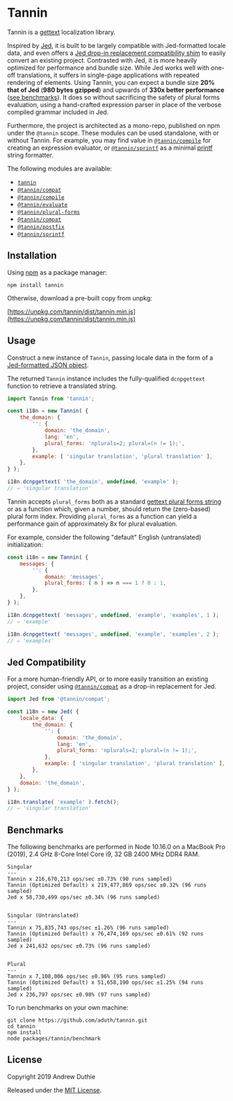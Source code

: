 Tannin
======

Tannin is a [gettext](https://www.gnu.org/software/gettext/) localization library.

Inspired by [Jed](https://github.com/messageformat/Jed), it is built to be largely compatible with Jed-formatted locale data, and even offers a [Jed drop-in replacement compatibility shim](#jed-compatibility) to easily convert an existing project. Contrasted with Jed, it is more heavily optimized for performance and bundle size. While Jed works well with one-off translations, it suffers in single-page applications with repeated rendering of elements. Using Tannin, you can expect a bundle size **20% that of Jed** (**980 bytes gzipped**) and upwards of **330x better performance** ([see benchmarks](#benchmarks)). It does so without sacrificing the safety of plural forms evaluation, using a hand-crafted expression parser in place of the verbose compiled grammar included in Jed.

Furthermore, the project is architected as a mono-repo, published on npm under the `@tannin` scope. These modules can be used standalone, with or without Tannin. For example, you may find value in [`@tannin/compile`](https://www.npmjs.com/package/@tannin/compile) for creating an expression evaluator, or [`@tannin/sprintf`](https://www.npmjs.com/package/@tannin/sprintf) as a minimal [printf](https://en.wikipedia.org/wiki/Printf_format_string) string formatter.

The following modules are available:

- [`tannin`](https://www.npmjs.com/package/tannin)
- [`@tannin/compat`](https://www.npmjs.com/package/@tannin/compat)
- [`@tannin/compile`](https://www.npmjs.com/package/@tannin/compile)
- [`@tannin/evaluate`](https://www.npmjs.com/package/@tannin/evaluate)
- [`@tannin/plural-forms`](https://www.npmjs.com/package/@tannin/plural-forms)
- [`@tannin/compat`](https://www.npmjs.com/package/@tannin/compat)
- [`@tannin/postfix`](https://www.npmjs.com/package/@tannin/postfix)
- [`@tannin/sprintf`](https://www.npmjs.com/package/@tannin/sprintf)

## Installation

Using [npm](https://www.npmjs.com/) as a package manager:

```
npm install tannin
```

Otherwise, download a pre-built copy from unpkg:

[https://unpkg.com/tannin/dist/tannin.min.js](https://unpkg.com/tannin/dist/tannin.min.js)

## Usage

Construct a new instance of `Tannin`, passing locale data in the form of a [Jed-formatted JSON object](http://messageformat.github.io/Jed/).

The returned `Tannin` instance includes the fully-qualified `dcnpgettext` function to retrieve a translated string.

```js
import Tannin from 'tannin';

const i18n = new Tannin( {
	the_domain: {
		'': {
			domain: 'the_domain',
			lang: 'en',
			plural_forms: 'nplurals=2; plural=(n != 1);',
		},
		example: [ 'singular translation', 'plural translation' ],
	},
} );

i18n.dcnpgettext( 'the_domain', undefined, 'example' );
// ⇒ 'singular translation'
```

Tannin accepts `plural_forms` both as a standard [gettext plural forms string](https://www.gnu.org/software/gettext/manual/html_node/Plural-forms.html) or as a function which, given a number, should return the (zero-based) plural form index. Providing `plural_forms` as a function can yield a performance gain of approximately 8x for plural evaluation.

For example, consider the following "default" English (untranslated) initialization:

```js
const i18n = new Tannin( {
	messages: {
		'': {
			domain: 'messages',
			plural_forms: ( n ) => n === 1 ? 0 : 1,
		},
	},
} );

i18n.dcnpgettext( 'messages', undefined, 'example', 'examples', 1 );
// ⇒ 'example'

i18n.dcnpgettext( 'messages', undefined, 'example', 'examples', 2 );
// ⇒ 'examples'
```

## Jed Compatibility

For a more human-friendly API, or to more easily transition an existing project, consider using [`@tannin/compat`](https://www.npmjs.com/package/@tannin/compat) as a drop-in replacement for Jed.

```js
import Jed from '@tannin/compat';

const i18n = new Jed( {
	locale_data: {
		the_domain: {
			'': {
				domain: 'the_domain',
				lang: 'en',
				plural_forms: 'nplurals=2; plural=(n != 1);',
			},
			example: [ 'singular translation', 'plural translation' ],
		},
	},
	domain: 'the_domain',
} );

i18n.translate( 'example' ).fetch();
// ⇒ 'singular translation'
```

## Benchmarks

The following benchmarks are performed in Node 10.16.0 on a MacBook Pro (2019), 2.4 GHz 8-Core Intel Core i9, 32 GB 2400 MHz DDR4 RAM.

```
Singular
---
Tannin x 216,670,213 ops/sec ±0.73% (90 runs sampled)
Tannin (Optimized Default) x 219,477,869 ops/sec ±0.32% (96 runs sampled)
Jed x 58,730,499 ops/sec ±0.34% (96 runs sampled)


Singular (Untranslated)
---
Tannin x 75,835,743 ops/sec ±1.26% (96 runs sampled)
Tannin (Optimized Default) x 76,474,169 ops/sec ±0.61% (92 runs sampled)
Jed x 241,632 ops/sec ±0.73% (96 runs sampled)


Plural
---
Tannin x 7,108,006 ops/sec ±0.96% (95 runs sampled)
Tannin (Optimized Default) x 51,658,190 ops/sec ±1.25% (94 runs sampled)
Jed x 236,797 ops/sec ±0.98% (97 runs sampled)
```

To run benchmarks on your own machine:

```
git clone https://github.com/aduth/tannin.git
cd tannin
npm install
node packages/tannin/benchmark
```

## License

Copyright 2019 Andrew Duthie

Released under the [MIT License](https://opensource.org/licenses/MIT).
